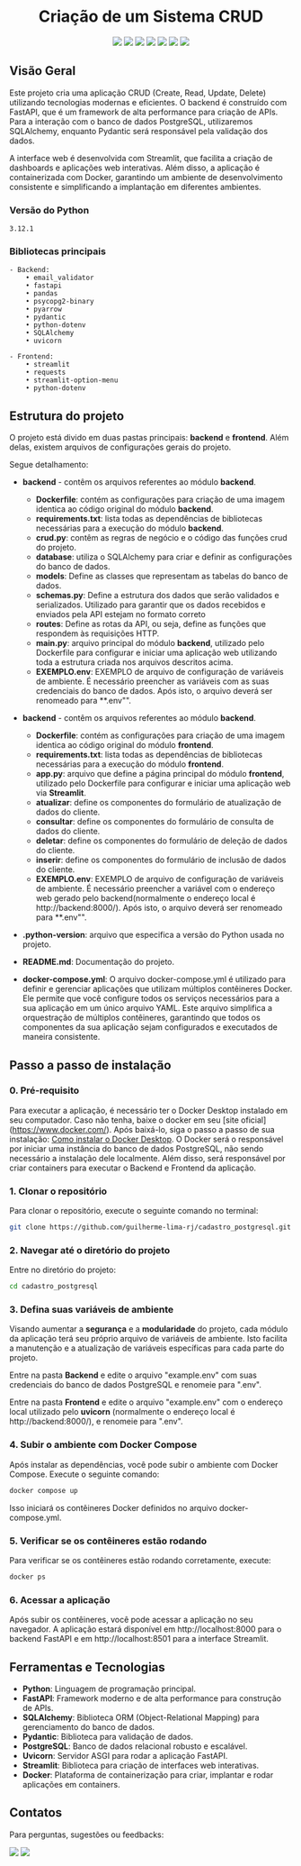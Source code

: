 <div align="center">
  <h1>Criação de um Sistema CRUD</h1>
</div>
<div align="center">
    <a href="https://www.python.org/" target="_blank"><img src="https://img.shields.io/badge/Python-14354C?style=for-the-badge&logo=python&logoColor=white" target="_blank"></a>
    <a href="https://www.postgresql.org/docs/" target="_blank"><img src="https://img.shields.io/badge/postgres-%23316192.svg?style=for-the-badge&logo=postgresql&logoColor=white" target="_blank"></a>
    <a href="https://fastapi.tiangolo.com/" target="_blank"><img src="https://img.shields.io/badge/FastAPI-005571?style=for-the-badge&logo=fastapi" target="_blank"></a>
    <a href="https://streamlit.io/" target="_blank"><img src="https://img.shields.io/badge/Streamlit-FF4B4B?style=for-the-badge&logo=streamlit&logoColor=white" target="_blank"></a>
    <a href="https://www.sqlalchemy.org/" target="_blank"><img src="https://img.shields.io/badge/SQLAlchemy-323232?style=for-the-badge&logo=sqlalchemy&logoColor=white" target="_blank"></a>
    <a href="https://pydantic-docs.helpmanual.io/" target="_blank"><img src="https://img.shields.io/badge/Pydantic-3776AB?style=for-the-badge&logo=pydantic&logoColor=white" target="_blank"></a>
    <a href="https://docs.docker.com/" target="_blank"><img src="https://img.shields.io/badge/docker-%230db7ed.svg?style=for-the-badge&logo=docker&logoColor=white" target="_blank"></a>
</div>

## Visão Geral

Este projeto cria uma aplicação CRUD (Create, Read, Update, Delete) utilizando tecnologias modernas e eficientes. O backend é construído com FastAPI, que é um framework de alta performance para criação de APIs. Para a interação com o banco de dados PostgreSQL, utilizaremos SQLAlchemy, enquanto Pydantic será responsável pela validação dos dados.

A interface web é desenvolvida com Streamlit, que facilita a criação de dashboards e aplicações web interativas. Além disso, a aplicação é containerizada com Docker, garantindo um ambiente de desenvolvimento consistente e simplificando a implantação em diferentes ambientes.

### Versão do Python
    3.12.1

### Bibliotecas principais

    - Backend:
        • email_validator
        • fastapi
        • pandas
        • psycopg2-binary
        • pyarrow
        • pydantic
        • python-dotenv
        • SQLAlchemy
        • uvicorn

    - Frontend: 
        • streamlit
        • requests
        • streamlit-option-menu
        • python-dotenv

## Estrutura do projeto

O projeto está divido em duas pastas principais: **backend** e **frontend**. Além delas, existem arquivos de configurações gerais do projeto.

Segue detalhamento:  

- **backend** - contêm os arquivos referentes ao módulo **backend**.
  - **Dockerfile**: contém as  configurações para criação de uma imagem identica ao código original do módulo **backend**.
  - **requirements.txt**: lista todas as dependências de bibliotecas necessárias para a execução do módulo **backend**.
  - **crud.py**: contêm as regras de negócio e o código das funções crud do projeto.
  - **database**: utiliza o SQLAlchemy para criar e definir as configurações do banco de dados.
  - **models**: Define as classes que representam as tabelas do banco de dados.
  - **schemas.py**:  Define a estrutura dos dados que serão validados e serializados. Utilizado para garantir que os dados recebidos e enviados pela API estejam no formato correto
  - **routes**: Define as rotas da API, ou seja, define as funções que respondem às requisições HTTP.
  - **main.py**: arquivo principal do módulo **backend**, utilizado pelo Dockerfile para configurar e iniciar uma aplicação web utilizando toda a estrutura criada nos arquivos descritos acima.
  - **EXEMPLO.env**: EXEMPLO de arquivo de configuração de variáveis de ambiente. É necessário preencher as variáveis com as suas credenciais do banco de dados. Após isto, o arquivo deverá ser renomeado para **.env"".

- **backend** - contêm os arquivos referentes ao módulo **backend**.
  - **Dockerfile**: contém as  configurações para criação de uma imagem identica ao código original do módulo **frontend**.
  - **requirements.txt**: lista todas as dependências de bibliotecas necessárias para a execução do módulo **frontend**.
  - **app.py**: arquivo que define a página principal do módulo **frontend**, utilizado pelo Dockerfile para configurar e iniciar uma aplicação web via **Streamlit**.
  - **atualizar**: define os componentes do formulário de atualização de dados do cliente.
  - **consultar**: define os componentes do formulário de consulta de dados do cliente.
  - **deletar**: define os componentes do formulário de deleção de dados do cliente.
  - **inserir**: define os componentes do formulário de inclusão de dados do cliente.
  - **EXEMPLO.env**: EXEMPLO de arquivo de configuração de variáveis de ambiente. É necessário preencher a variável com o endereço web gerado pelo backend(normalmente o endereço local é http://backend:8000/). Após isto, o arquivo deverá ser renomeado para **.env"".

- **.python-version**: arquivo que especifica a versão do Python usada no projeto.
- **README.md**: Documentação do projeto.
- **docker-compose.yml**: O arquivo docker-compose.yml é utilizado para definir e gerenciar aplicações que utilizam múltiplos contêineres Docker. Ele permite que você configure todos os serviços necessários para a sua aplicação em um único arquivo YAML. Este arquivo simplifica a orquestração de múltiplos contêineres, garantindo que todos os componentes da sua aplicação sejam configurados e executados de maneira consistente.

## Passo a passo de instalação

### 0. Pré-requisito

Para executar a aplicação, é necessário ter o Docker Desktop instalado em seu computador.
Caso não tenha, baixe o docker em seu [site oficial] (https://www.docker.com/). Após baixá-lo, siga o passo a passo de sua instalação: [Como instalar o Docker Desktop](https://docs.docker.com/desktop/).
O Docker será o responsável por iniciar uma instância do banco de dados PostgreSQL, não sendo necessário a instalação dele localmente. Além disso, será responsável por criar containers para executar o Backend e Frontend da aplicação.

### 1. Clonar o repositório

Para clonar o repositório, execute o seguinte comando no terminal:

```bash
git clone https://github.com/guilherme-lima-rj/cadastro_postgresql.git
```
### 2. Navegar até o diretório do projeto

Entre no diretório do projeto:

```bash
cd cadastro_postgresql
```
### 3. Defina suas variáveis de ambiente

Visando aumentar a **segurança** e a **modularidade** do projeto, cada módulo da aplicação terá seu próprio arquivo de variáveis de ambiente. Isto facilita a manutenção e a atualização de variáveis específicas para cada parte do projeto.

Entre na pasta **Backend** e edite o arquivo "example.env" com suas credenciais do banco de dados PostgreSQL e renomeie para ".env".

Entre na pasta **Frontend** e edite o arquivo "example.env" com o endereço local utilizado pelo **uvicorn** (normalmente o endereço local é http://backend:8000/), e renomeie para ".env".

### 4. Subir o ambiente com Docker Compose

Após instalar as dependências, você pode subir o ambiente com Docker Compose. Execute o seguinte comando:

```bash
docker compose up
```
Isso iniciará os contêineres Docker definidos no arquivo docker-compose.yml.

### 5. Verificar se os contêineres estão rodando
Para verificar se os contêineres estão rodando corretamente, execute:

```bash
docker ps
```

### 6. Acessar a aplicação
Após subir os contêineres, você pode acessar a aplicação no seu navegador. A aplicação estará disponível em http://localhost:8000 para o backend FastAPI e em http://localhost:8501 para a interface Streamlit.

## Ferramentas e Tecnologias

- **Python**: Linguagem de programação principal.
- **FastAPI**: Framework moderno e de alta performance para construção de APIs.
- **SQLAlchemy**: Biblioteca ORM (Object-Relational Mapping) para gerenciamento do banco de dados.
- **Pydantic**: Biblioteca para validação de dados.
- **PostgreSQL**: Banco de dados relacional robusto e escalável.
- **Uvicorn**: Servidor ASGI para rodar a aplicação FastAPI.
- **Streamlit**: Biblioteca para criação de interfaces web interativas.
- **Docker**: Plataforma de containerização para criar, implantar e rodar aplicações em containers.

## Contatos

Para perguntas, sugestões ou feedbacks:

<div>
    <a href="www.linkedin.com/in/guilherme-limas-rj" target="_blank"><img src="https://img.shields.io/badge/-LinkedIn-%230077B5?style=for-the-badge&logo=linkedin&logoColor=white" target="_blank"></a> 
    <a href="mailto:guilherme.lima@ymail.com"><img src="https://img.shields.io/badge/-Yahoo%20Mail!-%237E1FFF?style=for-the-badge&logo=yahoo&logoColor=white" target="_blank"></a>
</div> 